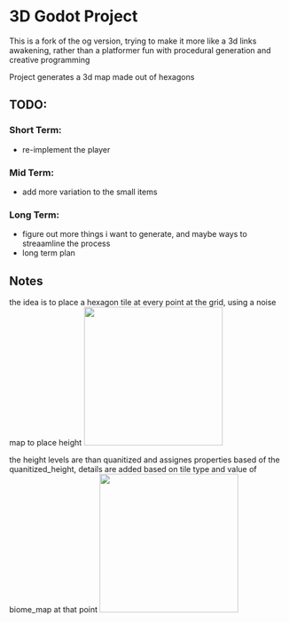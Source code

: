 # 3D Godot Project 

This is a fork of the og version, trying to make it more like a 3d links awakening, rather than a platformer
fun with procedural generation and creative programming

Project generates a 3d map made out of hexagons

## TODO:
	
### Short Term:
- re-implement the player
	
### Mid Term:
- add more variation to the small items

### Long Term:
- figure out more things i want to generate, and maybe ways to streaamline the process
- long term plan

## Notes

the idea is to place a hexagon tile at every point at the grid, using a noise map to place height
<img src="https://github.com/Cheysha/3dgodotProj/blob/main/doc/start.png" width="250" height="250">

the height levels are than quanitized and assignes properties based of the quanitized_height, details are added based on tile type and value of biome_map at that point
<img src="https://github.com/Cheysha/3dgodotProj/blob/main/doc/lg.png" width="250" height="250">


